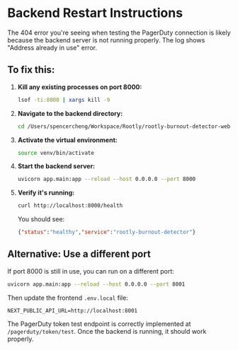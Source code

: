 # Backend Restart Instructions

The 404 error you're seeing when testing the PagerDuty connection is likely because the backend server is not running properly. The log shows "Address already in use" error.

## To fix this:

1. **Kill any existing processes on port 8000:**
   ```bash
   lsof -ti:8000 | xargs kill -9
   ```

2. **Navigate to the backend directory:**
   ```bash
   cd /Users/spencercheng/Workspace/Rootly/rootly-burnout-detector-web/backend
   ```

3. **Activate the virtual environment:**
   ```bash
   source venv/bin/activate
   ```

4. **Start the backend server:**
   ```bash
   uvicorn app.main:app --reload --host 0.0.0.0 --port 8000
   ```

5. **Verify it's running:**
   ```bash
   curl http://localhost:8000/health
   ```

   You should see:
   ```json
   {"status":"healthy","service":"rootly-burnout-detector"}
   ```

## Alternative: Use a different port

If port 8000 is still in use, you can run on a different port:

```bash
uvicorn app.main:app --reload --host 0.0.0.0 --port 8001
```

Then update the frontend `.env.local` file:
```
NEXT_PUBLIC_API_URL=http://localhost:8001
```

The PagerDuty token test endpoint is correctly implemented at `/pagerduty/token/test`. Once the backend is running, it should work properly.